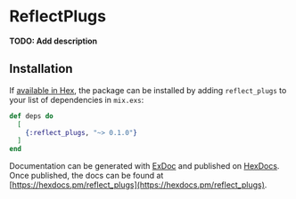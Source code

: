 # ReflectPlugs

**TODO: Add description**

## Installation

If [available in Hex](https://hex.pm/docs/publish), the package can be installed
by adding `reflect_plugs` to your list of dependencies in `mix.exs`:

```elixir
def deps do
  [
    {:reflect_plugs, "~> 0.1.0"}
  ]
end
```

Documentation can be generated with [ExDoc](https://github.com/elixir-lang/ex_doc)
and published on [HexDocs](https://hexdocs.pm). Once published, the docs can
be found at [https://hexdocs.pm/reflect_plugs](https://hexdocs.pm/reflect_plugs).

